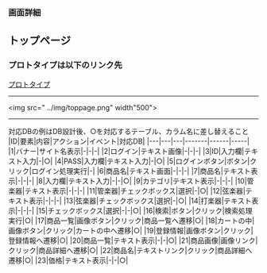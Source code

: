 ### 画面詳細
## トップページ
### プロトタイプは以下のリンク先
[プロトタイプ](urlを貼る)
*****
<img src=" ../img/toppage.png" width"500">
*****

 

対応DBの例はDB設計後、○を対応するテーブル、カラム名に差し替えること
|ID|要素|内容|アクション|イベント|対応DB|
|---|---|---|-------|------|-----|
|1|バナー|サイト名表示|-|-|-|
|2|ログイン|テキスト画像|-|-|-|
|3|ID|入力欄|テキスト入力|-|○|
|4|PASS|入力欄|テキスト入力|-|○|
|5|ログインボタン|ボタン|クリック|ログイン処理実行|-|
|6|商品名|テキスト画面|-|-|-|
|7|商品名|テキスト表示|-|-|-|
|8|入力欄|テキスト入力|-|-|○|
|9|カテゴリ|テキスト表示|-|-|-|
|10|管楽器|テキスト表示|-|-|-|
|11|管楽器|チェックボックス|選択|-|○|
|12|弦楽器|テキスト表示|-|-|-|
|13|弦楽器|チェックボックス|選択|-|○|
|14|打楽器|テキスト表示|-|-|-|
|15|チェックボックス|選択|-|-|○|
|16|検索|ボタン|クリック|検索処理実行|○|
|17|商品一覧|画像ボタン|クリック|商品一覧へ遷移|○|
|18|カートの中|画像ボタン|クリック|カートの中へ遷移|○|
|19|登録情報|画像ボタン|クリック|登録情報へ遷移|○|
|20|商品一覧|テキスト表示|-|-|○|
|21|商品画像|画像リンク|クリック|商品詳細へ遷移|○|
|22|商品名|テキストリンク|クリック|商品詳細へ遷移|○|
|23|価格|テキスト表示|-|-|○|
 
